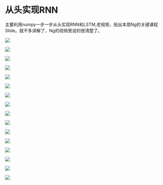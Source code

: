 

# 从头实现RNN

主要利用numpy一步一步从头实现RNN和LSTM,老规矩，贴出本周Ng的关键课程Slide。就不多讲解了，Ng的视频里说的很清楚了。

![](https://github.com/cryer/Coursera_deep_learning/raw/master/sequence%20model/week1/image/1.png)

![](https://github.com/cryer/Coursera_deep_learning/raw/master/sequence%20model/week1/image/2.png)

![](https://github.com/cryer/Coursera_deep_learning/raw/master/sequence%20model/week1/image/3.png)

![](https://github.com/cryer/Coursera_deep_learning/raw/master/sequence%20model/week1/image/4.png)

![](https://github.com/cryer/Coursera_deep_learning/raw/master/sequence%20model/week1/image/5.png)

![](https://github.com/cryer/Coursera_deep_learning/raw/master/sequence%20model/week1/image/6.png)

![](https://github.com/cryer/Coursera_deep_learning/raw/master/sequence%20model/week1/image/7.png)

![](https://github.com/cryer/Coursera_deep_learning/raw/master/sequence%20model/week1/image/8.png)

![](https://github.com/cryer/Coursera_deep_learning/raw/master/sequence%20model/week1/image/9.png)

![](https://github.com/cryer/Coursera_deep_learning/raw/master/sequence%20model/week1/image/10.png)

![](https://github.com/cryer/Coursera_deep_learning/raw/master/sequence%20model/week1/image/11.png)

![](https://github.com/cryer/Coursera_deep_learning/raw/master/sequence%20model/week1/image/12.png)

![](https://github.com/cryer/Coursera_deep_learning/raw/master/sequence%20model/week1/image/13.png)

![](https://github.com/cryer/Coursera_deep_learning/raw/master/sequence%20model/week1/image/14.png)

![](https://github.com/cryer/Coursera_deep_learning/raw/master/sequence%20model/week1/image/15.png)

![](https://github.com/cryer/Coursera_deep_learning/raw/master/sequence%20model/week1/image/16.png)




